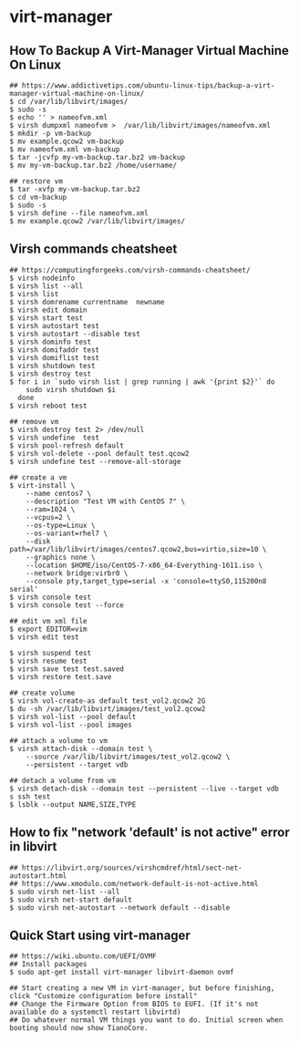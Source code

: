 virt-manager
============

## How To Backup A Virt-Manager Virtual Machine On Linux

    ## https://www.addictivetips.com/ubuntu-linux-tips/backup-a-virt-manager-virtual-machine-on-linux/
    $ cd /var/lib/libvirt/images/
    $ sudo -s
    $ echo '' > nameofvm.xml
    $ virsh dumpxml nameofvm >  /var/lib/libvirt/images/nameofvm.xml
    $ mkdir -p vm-backup
    $ mv example.qcow2 vm-backup
    $ mv nameofvm.xml vm-backup
    $ tar -jcvfp my-vm-backup.tar.bz2 vm-backup
    $ mv my-vm-backup.tar.bz2 /home/username/

    ## restore vm
    $ tar -xvfp my-vm-backup.tar.bz2
    $ cd vm-backup
    $ sudo -s
    $ virsh define --file nameofvm.xml
    $ mv example.qcow2 /var/lib/libvirt/images/

## Virsh commands cheatsheet

    ## https://computingforgeeks.com/virsh-commands-cheatsheet/
    $ virsh nodeinfo
    $ virsh list --all
    $ virsh list
    $ virsh domrename currentname  newname
    $ virsh edit domain
    $ virsh start test
    $ virsh autostart test
    $ virsh autostart --disable test
    $ virsh dominfo test
    $ virsh domifaddr test
    $ virsh domiflist test
    $ virsh shutdown test
    $ virsh destroy test
    $ for i in `sudo virsh list | grep running | awk '{print $2}'` do
        sudo virsh shutdown $i
      done
    $ virsh reboot test

    ## remove vm
    $ virsh destroy test 2> /dev/null
    $ virsh undefine  test
    $ virsh pool-refresh default
    $ virsh vol-delete --pool default test.qcow2
    $ virsh undefine test --remove-all-storage

    ## create a vm
    $ virt-install \
        --name centos7 \
        --description "Test VM with CentOS 7" \
        --ram=1024 \
        --vcpus=2 \
        --os-type=Linux \
        --os-variant=rhel7 \
        --disk path=/var/lib/libvirt/images/centos7.qcow2,bus=virtio,size=10 \
        --graphics none \
        --location $HOME/iso/CentOS-7-x86_64-Everything-1611.iso \
        --network bridge:virbr0 \
        --console pty,target_type=serial -x 'console=ttyS0,115200n8 serial'
    $ virsh console test
    $ virsh console test --force

    ## edit vm xml file
    $ export EDITOR=vim
    $ virsh edit test

    $ virsh suspend test
    $ virsh resume test
    $ virsh save test test.saved
    $ virsh restore test.save

    ## create volume
    $ virsh vol-create-as default test_vol2.qcow2 2G
    $ du -sh /var/lib/libvirt/images/test_vol2.qcow2
    $ virsh vol-list --pool default
    $ virsh vol-list --pool images

    ## attach a volume to vm
    $ virsh attach-disk --domain test \
        --source /var/lib/libvirt/images/test_vol2.qcow2 \
        --persistent --target vdb

    ## detach a volume from vm
    $ virsh detach-disk --domain test --persistent --live --target vdb
    s ssh test
    $ lsblk --output NAME,SIZE,TYPE

## How to fix "network 'default' is not active" error in libvirt

    ## https://libvirt.org/sources/virshcmdref/html/sect-net-autostart.html
    ## https://www.xmodulo.com/network-default-is-not-active.html
    $ sudo virsh net-list --all
    $ sudo virsh net-start default
    $ sudo virsh net-autostart --network default --disable

## Quick Start using virt-manager

    ## https://wiki.ubuntu.com/UEFI/OVMF
    ## Install packages
    $ sudo apt-get install virt-manager libvirt-daemon ovmf

    ## Start creating a new VM in virt-manager, but before finishing, click "Customize configuration before install"
    ## Change the Firmware Option from BIOS to EUFI. (If it's not available do a systemctl restart libvirtd)
    ## Do whatever normal VM things you want to do. Initial screen when booting should now show TianoCore.
